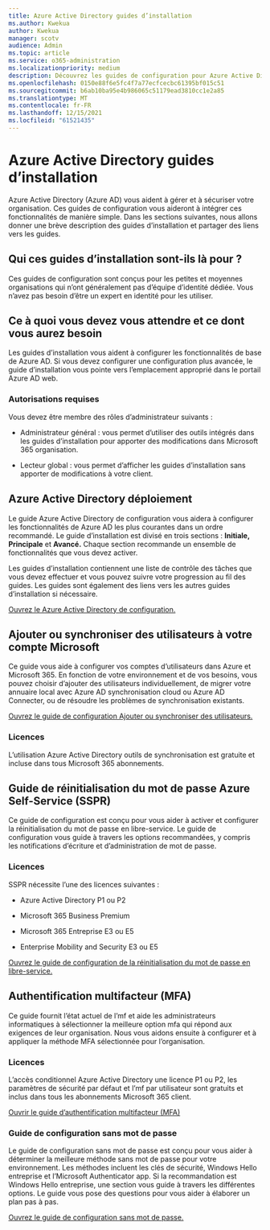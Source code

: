 ```yaml
---
title: Azure Active Directory guides d’installation
ms.author: Kwekua
author: Kwekua
manager: scotv
audience: Admin
ms.topic: article
ms.service: o365-administration
ms.localizationpriority: medium
description: Découvrez les guides de configuration pour Azure Active Directory.
ms.openlocfilehash: 0150e88f6e5fc4f7a77ecfcecbc61395bf015c51
ms.sourcegitcommit: b6ab10ba95e4b986065c51179ead3810cc1e2a85
ms.translationtype: MT
ms.contentlocale: fr-FR
ms.lasthandoff: 12/15/2021
ms.locfileid: "61521435"
---
```

# <a name="azure-active-directory-setup-guides"></a>Azure Active Directory guides d’installation

Azure Active Directory (Azure AD) vous aident à gérer et à sécuriser votre organisation. Ces guides de configuration vous aideront à intégrer ces fonctionnalités de manière simple. Dans les sections suivantes, nous allons donner une brève description des guides d’installation et partager des liens vers les guides.

## <a name="who-are-these-setup-guides-for"></a>Qui ces guides d’installation sont-ils là pour ?

Ces guides de configuration sont conçus pour les petites et moyennes organisations qui n’ont généralement pas d’équipe d’identité dédiée. Vous n’avez pas besoin d’être un expert en identité pour les utiliser.

## <a name="what-to-expect-and-what-youll-need"></a>Ce à quoi vous devez vous attendre et ce dont vous aurez besoin

Les guides d’installation vous aident à configurer les fonctionnalités de base de Azure AD. Si vous devez configurer une configuration plus avancée, le guide d’installation vous pointe vers l’emplacement approprié dans le portail Azure AD web.

### <a name="required-permissions"></a>Autorisations requises

Vous devez être membre des rôles d’administrateur suivants :

- Administrateur général : vous permet d’utiliser des outils intégrés dans les guides d’installation pour apporter des modifications dans Microsoft 365 organisation.

- Lecteur global : vous permet d’afficher les guides d’installation sans apporter de modifications à votre client.

## <a name="azure-active-directory-deployment"></a>Azure Active Directory déploiement  

Le guide Azure Active Directory de configuration vous aidera à configurer les fonctionnalités de Azure AD les plus courantes dans un ordre recommandé. Le guide d’installation est divisé en trois sections : **Initiale,** **Principale** et **Avancé.** Chaque section recommande un ensemble de fonctionnalités que vous devez activer.

Les guides d’installation contiennent une liste de contrôle des tâches que vous devez effectuer et vous pouvez suivre votre progression au fil des guides. Les guides sont également des liens vers les autres guides d’installation si nécessaire.

[Ouvrez le Azure Active Directory de configuration.](https://go.microsoft.com/fwlink/p/?linkid=2183427)

## <a name="add-or-sync-users-to-your-microsoft-account"></a>Ajouter ou synchroniser des utilisateurs à votre compte Microsoft  

Ce guide vous aide à configurer vos comptes d’utilisateurs dans Azure et Microsoft 365. En fonction de votre environnement et de vos besoins, vous pouvez choisir d’ajouter des utilisateurs individuellement, de migrer votre annuaire local avec Azure AD synchronisation cloud ou Azure AD Connecter, ou de résoudre les problèmes de synchronisation existants.

[Ouvrez le guide de configuration Ajouter ou synchroniser des utilisateurs.](https://go.microsoft.com/fwlink/?linkid=2183349)

### <a name="licensing"></a>Licences

L’utilisation Azure Active Directory outils de synchronisation est gratuite et incluse dans tous Microsoft 365 abonnements.

## <a name="azure-self-service-password-reset-sspr-guide"></a>Guide de réinitialisation du mot de passe Azure Self-Service (SSPR)

Ce guide de configuration est conçu pour vous aider à activer et configurer la réinitialisation du mot de passe en libre-service. Le guide de configuration vous guide à travers les options recommandées, y compris les notifications d’écriture et d’administration de mot de passe.

### <a name="licensing"></a>Licences

SSPR nécessite l’une des licences suivantes :

- Azure Active Directory P1 ou P2

- Microsoft 365 Business Premium

- Microsoft 365 Entreprise E3 ou E5  

- Enterprise Mobility and Security E3 ou E5

[Ouvrez le guide de configuration de la réinitialisation du mot de passe en libre-service.](https://go.microsoft.com/fwlink/p/?linkid=2183284)

## <a name="multi-factor-authentication-mfa"></a>Authentification multifacteur (MFA)

Ce guide fournit l’état actuel de l’mf et aide les administrateurs informatiques à sélectionner la meilleure option mfa qui répond aux exigences de leur organisation. Nous vous aidons ensuite à configurer et à appliquer la méthode MFA sélectionnée pour l’organisation.

### <a name="licensing"></a>Licences

L’accès conditionnel Azure Active Directory une licence P1 ou P2, les paramètres de sécurité par défaut et l’mf par utilisateur sont gratuits et inclus dans tous les abonnements Microsoft 365 client.

[Ouvrir le guide d’authentification multifacteur (MFA)](https://go.microsoft.com/fwlink/?linkid=2183506)

### <a name="the-passwordless-setup-guide"></a>Guide de configuration sans mot de passe

Le guide de configuration sans mot de passe est conçu pour vous aider à déterminer la meilleure méthode sans mot de passe pour votre environnement. Les méthodes incluent les clés de sécurité, Windows Hello entreprise et l’Microsoft Authenticator app. Si la recommandation est Windows Hello entreprise, une section vous guide à travers les différentes options. Le guide vous pose des questions pour vous aider à élaborer un plan pas à pas.

[Ouvrez le guide de configuration sans mot de passe.](https://go.microsoft.com/fwlink/?linkid=2183427)
